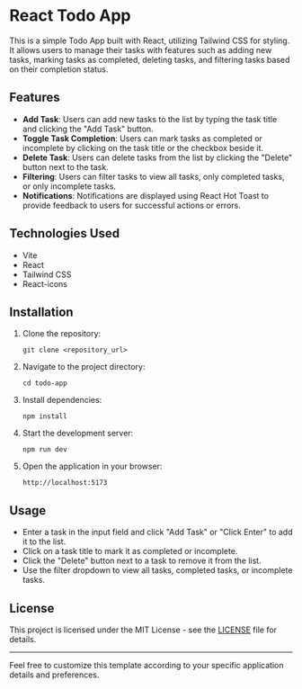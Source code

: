 
# React Todo App

This is a simple Todo App built with React, utilizing Tailwind CSS for styling. It allows users to manage their tasks with features such as adding new tasks, marking tasks as completed, deleting tasks, and filtering tasks based on their completion status.

## Features

- **Add Task**: Users can add new tasks to the list by typing the task title and clicking the "Add Task" button.
- **Toggle Task Completion**: Users can mark tasks as completed or incomplete by clicking on the task title or the checkbox beside it.
- **Delete Task**: Users can delete tasks from the list by clicking the "Delete" button next to the task.
- **Filtering**: Users can filter tasks to view all tasks, only completed tasks, or only incomplete tasks.
- **Notifications**: Notifications are displayed using React Hot Toast to provide feedback to users for successful actions or errors.

## Technologies Used

- Vite
- React
- Tailwind CSS
- React-icons

## Installation

1. Clone the repository:

   ```
   git clone <repository_url>
   ```

2. Navigate to the project directory:

   ```
   cd todo-app
   ```

3. Install dependencies:

   ```
   npm install
   ```

4. Start the development server:

   ```
   npm run dev
   ```

5. Open the application in your browser:

   ```
   http://localhost:5173
   ```

## Usage

- Enter a task in the input field and click "Add Task" or "Click Enter" to add it to the list.
- Click on a task title to mark it as completed or incomplete.
- Click the "Delete" button next to a task to remove it from the list.
- Use the filter dropdown to view all tasks, completed tasks, or incomplete tasks.

## License

This project is licensed under the MIT License - see the [LICENSE](LICENSE) file for details.

---

Feel free to customize this template according to your specific application details and preferences.
